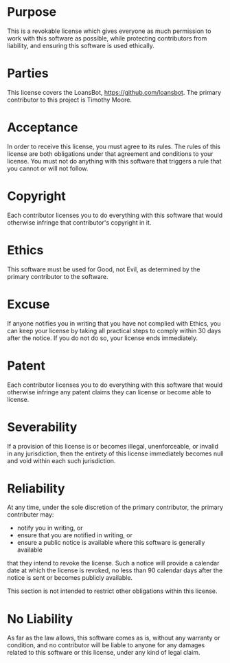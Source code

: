 # Purpose

This is a revokable license which gives everyone as much permission to work with this software as possible, while protecting contributors from liability, and ensuring this software is used ethically.

# Parties

This license covers the LoansBot, https://github.com/loansbot. The primary contributor to this project is Timothy Moore.

# Acceptance

In order to receive this license, you must agree to its rules. The rules of this license are both obligations under that agreement and conditions to your license. You must not do anything with this software that triggers a rule that you cannot or will not follow.

# Copyright

Each contributor licenses you to do everything with this software that would otherwise infringe that contributor's copyright in it.

# Ethics

This software must be used for Good, not Evil, as determined by the primary contributor to the software.

# Excuse

If anyone notifies you in writing that you have not complied with Ethics, you can keep your license by taking all practical steps to comply within 30 days after the notice. If you do not do so, your license ends immediately.

# Patent

Each contributor licenses you to do everything with this software that would otherwise infringe any patent claims they can license or become able to license.

# Severability

If a provision of this license is or becomes illegal, unenforceable, or invalid in any jurisdiction, then the entirety of this license immediately becomes null and void within each such jurisdiction.

# Reliability

At any time, under the sole discretion of the primary contributor, the primary contributer may:

- notify you in writing, or
- ensure that you are notified in writing, or
- ensure a public notice is available where this software is generally available

that they intend to revoke the license. Such a notice will provide a calendar date at which the license is revoked, no less than 90 calendar days after the notice is sent or becomes publicly available.

This section is not intended to restrict other obligations within this license.

# No Liability

As far as the law allows, this software comes as is, without any warranty or condition, and no contributor will be liable to anyone for any damages related to this software or this license, under any kind of legal claim.
